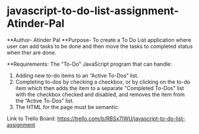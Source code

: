 # javascript-to-do-list-assignment-Atinder-Pal
**Author- Atinder Pal
**Purpose- To create a To Do List application where user can add tasks to be done and then move the tasks to completed status when ther are done.

**Requirements:
The "To-Do" JavaScript program that can handle:
1. Adding new to-do items to an “Active To-Dos” list.
2. Completing to-dos by checking a checkbox, or by clicking on the to-do item which then adds the item to a separate "Completed To-Dos" list with the checkbox checked and disabled, and removes the item from the “Active To-Dos” list.
3. The HTML for the page must be semantic.

Link to Trello Board: https://trello.com/b/RBSx7IWU/javascript-to-do-list-assignment

